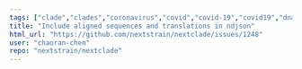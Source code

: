 ```yaml
---
tags: ["clade","clades","coronavirus","covid","covid-19","covid19","dna","help-wanted","influenza","ncov","needs-triage","neherlab","next-generation-sequencing","nextstrain","research","rna","sars-cov-2","science","sequences","sequencing","strain","tfeat","virus"]
title: "Include aligned sequences and translations in ndjson"
html_url: "https://github.com/nextstrain/nextclade/issues/1248"
user: "chaoran-chen"
repo: "nextstrain/nextclade"
---
```


